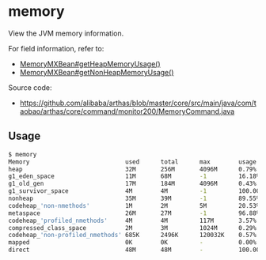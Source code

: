 # memory

View the JVM memory information.

For field information, refer to:

- [MemoryMXBean#getHeapMemoryUsage()](<https://docs.oracle.com/en/java/javase/11/docs/api/java.management/java/lang/management/MemoryMXBean.html#getHeapMemoryUsage()>)
- [MemoryMXBean#getNonHeapMemoryUsage()](<https://docs.oracle.com/en/java/javase/11/docs/api/java.management/java/lang/management/MemoryMXBean.html#getHeapMemoryUsage()>)

Source code:

- https://github.com/alibaba/arthas/blob/master/core/src/main/java/com/taobao/arthas/core/command/monitor200/MemoryCommand.java

## Usage

```bash
$ memory
Memory                           used      total      max        usage
heap                             32M       256M       4096M      0.79%
g1_eden_space                    11M       68M        -1         16.18%
g1_old_gen                       17M       184M       4096M      0.43%
g1_survivor_space                4M        4M         -1         100.00%
nonheap                          35M       39M        -1         89.55%
codeheap_'non-nmethods'          1M        2M         5M         20.53%
metaspace                        26M       27M        -1         96.88%
codeheap_'profiled_nmethods'     4M        4M         117M       3.57%
compressed_class_space           2M        3M         1024M      0.29%
codeheap_'non-profiled_nmethods' 685K      2496K      120032K    0.57%
mapped                           0K        0K         -          0.00%
direct                           48M       48M        -          100.00%
```
